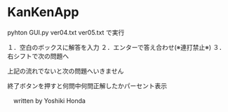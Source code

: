 # KanKenApp
pyhton GUI.py ver04.txt ver05.txt で実行

１．空白のボックスに解答を入力
２．エンターで答え合わせ(※連打禁止※)
３．右シフトで次の問題へ

上記の流れでないと次の問題へいきません

終了ボタンを押すと何問中何問正解したかパーセント表示

　written by Yoshiki Honda
